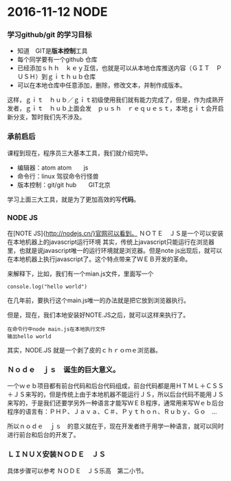 # 2016-11-12 NODE

### 学习github/git 的学习目标

- 知道　GIT是**版本控制**工具
- 每个同学要有一个github 仓库
- 已经添加ｓｈｈ　ｋｅｙ互信，也就是可以从本地仓库推送内容（ＧＩＴ　ＰＵＳＨ）到ｇｉｔｈｕｂ仓库
- 可以在本地仓库中任意添加，删除，修改文本，并制作成版本。



这样，ｇｉｔ　ｈｕｂ／ｇｉｔ初级使用我们就有能力完成了，但是，作为成熟开发者，ｇｉｔ　ｈｕｂ上面会发　ｐｕｓｈ　ｒｅｑｕｅｓｔ，本地ｇｉｔ会开启新分支，暂时我们先不涉及。



### 承前启后

课程到现在，程序员三大基本工具，我们就介绍完毕。

- 编辑器：atom  atom　　js
- 命令行：linux  驾驭命令行怪兽
- 版本控制：git/git hub　　GIT北京


学习上面三大工具，就是为了更加高效的写**代码**。


### NODE JS

在[NOTE JS]{http://nodejs.cn/}官网可以看到。
ＮＯＴＥ　ＪＳ是一个可以安装在本地机器上的javascript运行环境
其实，传统上javascript只能运行在浏览器里，也就是说javascript唯一的运行环境就是浏览器。但是note js出现后，就可以在本地机器上执行javascript了。这个特点带来了ＷＥＢ开发的革命。

来解释下，比如，我们有一个mian.js文件，里面写一个

```
console.log("hello world")
```

在几年前，要执行这个main.js唯一的办法就是把它放到浏览器执行。

但是，现在，我们本地安装好NOTE.JS之后，就可以这样来执行了。

```
在命令行中node main.js在本地执行文件
输出hello world
```

其实，NODE.JS 就是一个剥了皮的ｃｈｒｏｍｅ浏览器。

### Ｎｏｄｅ　ｊｓ　诞生的巨大意义。

一个ｗｅｂ项目都有前台代码和后台代码组成，前台代码都是用ＨＴＭＬ＋ＣＳＳ＋ＪＳ来写的，但是传统上由于本地机器不能运行ＪＳ，所以后台代码不能用ＪＳ来写的，于是我们还要学另外一种语言才能写ＷＥＢ程序，通常用来写Ｗｅｂ后台程序的语言有：ＰＨＰ、Ｊａｖａ、Ｃ＃、Ｐｙｔｈｏｎ、Ｒｕｂｙ、Ｇｏ　...

所以ｎｏｄｅ　ｊｓ　的意义就在于，现在开发者终于用学一种语言，就可以同时进行前台和后台的开发了。


### ＬＩＮＵＸ安装ＮＯＤＥ　ＪＳ

具体步骤可以参考
ＮＯＤＥ　ＪＳ乐高　第二小节。

